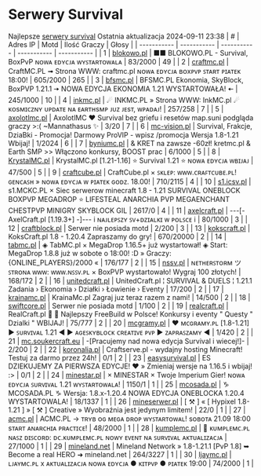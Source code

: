 
# Serwery Survival
Najlepsze [serwery survival](https://mcserwery.pl/serwery/minecraft/tryb/Survival)
Ostatnia aktualizacja 2024-09-11 23:38
| # | Adres IP | Motd | Ilość Graczy | Głosy |
| ----------- | ----------- | ----------- | ----------- | ----------- |
| 1 | 	[blokowo.pl](https://mcserwery.pl/serwery/minecraft/98/) | ■■ BLOKOWO.PL - Survival, BoxPvP ɴᴏᴡᴀ ᴇᴅʏᴄᴊᴀ ᴡʏꜱᴛᴀʀᴛᴏᴡᴀʟᴀ | 83/2000 | 49 |
| 2 | 	[craftmc.pl](https://mcserwery.pl/serwery/minecraft/87/) | CraftMC.PL ➟ Strona WWW: craftmc.pl ɴᴏᴡᴀ ᴇᴅʏᴄᴊᴀ ʙᴏxᴘᴠᴘ ꜱᴛᴀʀᴛ ᴘɪᴀᴛᴇᴋ 18:00! | 605/2000 | 265 |
| 3 | 	[bfsmc.pl](https://mcserwery.pl/serwery/minecraft/2/) | BFSMC.PL  Ekonomia, SkyBlock, BoxPVP  1.21.1 🠆 NOWA EDYCJA EKONOMIA 1.21 WYSTARTOWAŁA! 🠄 | 245/1000 | 10 |
| 4 | 	[inkmc.pl](https://mcserwery.pl/serwery/minecraft/15/) | ☄ INKMC.PL » Strona WWW: InkMC.pl ☄ ᴋᴏsᴍɪᴄᴢɴʏ ᴜᴘᴅᴀᴛᴇ ɴᴀ ᴇᴀʀᴛʜsᴍᴘ ᴊᴜᴢ ᴊᴇsᴛ, ᴡᴘᴀᴅᴀᴊ! | 257/258 | 7 |
| 5 | 	[axolotlmc.pl](https://mcserwery.pl/serwery/minecraft/251/) | AxolotlMC ❤ Survival bez griefu i resetów map.suni podgląda graczy >:( ~Mannathasus ✨ | 3/20 | 7 |
| 6 | 	[mc-vision.pl](https://mcserwery.pl/serwery/minecraft/211/) | Survival, Frakcje, DziaBki - Promocja\! Darmowy ProVIP - wpisz /promocja Wersja 1.8-1.21 Wbijaj\! | 1/2024 | 6 |
| 7 | 	[byniumc.pl](https://mcserwery.pl/serwery/minecraft/157/) | & KRET na zawsze -60zł! kretmc.pl & Earth SMP >> Włączono konkursy, BOOST prac | 6/1000 | 5 |
| 8 | 	[KrystalMC.pl](https://mcserwery.pl/serwery/minecraft/202/) | KrystalMC.pl [1.21-1.16] ⭐ Survival 1.21 ⭐ ɴᴏᴡᴀ ᴇᴅʏᴄᴊᴀ ᴡʙɪᴊᴀᴊ | 47/500 | 5 |
| 9 | 	[craftcube.pl](https://mcserwery.pl/serwery/minecraft/196/) | CraftCube.pl × ꜱᴋʟᴇᴘ: ᴡᴡᴡ.ᴄʀᴀꜰᴛᴄᴜʙᴇ.ᴘʟ!  ɢᴇɴᴄᴀꜱʜ » ɴᴏᴡᴀ ᴇᴅʏᴄᴊᴀ ᴡ ᴘɪᴀᴛᴇᴋ ɢᴏᴅᴢ. 18.00! | 710/2115 | 4 |
| 10 | 	[s1.icsv.pl](https://mcserwery.pl/serwery/minecraft/286/) |  s1.MCKC.PL × Siec serwerow minecraft 1.8 - 1.21 SURVIVAL  ONEBLOCK  BOXPVP  MEGADROP  ⭐ LIFESTEAL  ANARCHIA  PVP  MEGAENCHANT  CHESTPVP  MINIGRY  SKYBLOCK  GIL | 2617/0 | 4 |
| 11 | 	[axelcraft.pl](https://mcserwery.pl/serwery/minecraft/223/) | ---[- AxelCraft.pl [1.19.3+] -]--- i ɴᴀᴊʟᴇᴘꜱᴢʏ ꜱᴠ+ᴅᴢɪᴀʟᴋɪ ᴡ ᴘᴏʟꜱᴄᴇ i | 80/1000 | 3 |
| 12 | 	[craftblock.pl](https://mcserwery.pl/serwery/minecraft/280/) | Serwer nie posiada motd | 2/200 | 3 |
| 13 | 	[kokscraft.pl](https://mcserwery.pl/serwery/minecraft/1/) | KoksCraft.pl  1.8 - 1.20.4 Zapraszamy do gry! | 670/20000 | 2 |
| 14 | 	[tabmc.pl](https://mcserwery.pl/serwery/minecraft/3/) | ◈ TabMC.pl × MegaDrop 1.16.5+ już wystartował!  ◈ Start: MegaDrop 1.8.8 już w sobote o 18:00! :D » Graczy: {ONLINE_PLAYERS}/2000 « | 176/177 | 2 |
| 15 | 	[nssv.pl](https://mcserwery.pl/serwery/minecraft/4/) | ɴᴇᴛʜᴇʀꜱᴛᴏʀᴍ ツ ꜱᴛʀᴏɴᴀ ᴡᴡᴡ: ᴡᴡᴡ.ɴꜱꜱᴠ.ᴘʟ × BoxPVP wystartowało! Wygraj 100 złotych! | 168/172 | 2 |
| 16 | 	[unitedcraft.pl](https://mcserwery.pl/serwery/minecraft/11/) | UnitedCraft.pl ¦ SURVIVAL & DUELS ¦ 1.21.1 Zadania › Ekonomia › Działki › Łowienie › Eventy | 17/200 | 2 |
| 17 | 	[krainamc.pl](https://mcserwery.pl/serwery/minecraft/39/) | KrainaMc.pl  Zagraj juz teraz razem z nami! | 14/500 | 2 |
| 18 | 	[swiftcore.pl](https://mcserwery.pl/serwery/minecraft/60/) | Serwer nie posiada motd | 1/100 | 2 |
| 19 | 	[realcraft.pl](https://mcserwery.pl/serwery/minecraft/63/) | RealCraft.pl   Najlepszy FreeBuild w Polsce! Konkursy i eventy " Questy " Dzialki " WBIJAJ! | 75/777 | 2 |
| 20 | 	[mcgramy.pl](https://mcserwery.pl/serwery/minecraft/197/) | ❤ ᴍᴄɢʀᴀᴍʏ.ᴘʟ [1.8-1.21] ▶ ꜱᴜʀᴠɪᴠᴀʟ 1.21 ◀  ▶ ᴀɢᴇꜱᴋʏʙʟᴏᴄᴋ  ᴄʀᴇᴀᴛɪᴠᴇ  ᴘᴠᴘ ▶ ᴢᴀᴘʀᴀꜱᴢᴀᴍʏ ◀ | 1/420 | 2 |
| 21 | 	[mc.soukercraft.eu](https://mcserwery.pl/serwery/minecraft/533/) | -[Pracujemy nad nowa edycja Survival i wiecej!]- | 2/200 | 2 |
| 22 | 	[koronalia.pl](https://mcserwery.pl/serwery/minecraft/654/) | Craftserve.pl - wydajny hosting Minecraft! Testuj za darmo przez 24h! | 0/1 | 2 |
| 23 | 	[easysurvival.pl](https://mcserwery.pl/serwery/minecraft/736/) | ES  DZIEKUJEMY ZA PIERWSZA EDYCJE! ❤ » Zmieniaj wersje na 1.16.5 i wbijaj! :> | 0/1 | 2 |
| 24 | 	[minestar.pl](https://mcserwery.pl/serwery/minecraft/23/) | × MINESTAR × Twoje Imperium Gier! ɴᴏᴡᴀ ᴇᴅʏᴄᴊᴀ ꜱᴜʀᴠɪᴠᴀʟ 1.21 ᴡʏꜱᴛᴀʀᴛᴏᴡᴀʟᴀ! | 1150/1 | 1 |
| 25 | 	[mcosada.pl](https://mcserwery.pl/serwery/minecraft/65/) | ♑ MCOSADA.PL ♑ Wersja: 1.8.x-1.20.4  NOWA EDYCJA ONEBLOCKA 1.20.4 WYSTARTOWALA! | 18/1337 | 1 |
| 26 | 	[mineserwer.pl](https://mcserwery.pl/serwery/minecraft/70/) | [ ⚒ ] « [ Hypixel 1.8-1.21 ] » [ ⚒ ] Creative » Wyobraźnia jest jedynym limitem! | 22/0 | 1 |
| 27 | 	[acmc.pl](https://mcserwery.pl/serwery/minecraft/220/) |  ACMC.PL → ᴛʀʏʙ ᴏɢ ᴍᴇɢᴀ ᴅʀᴏᴘ ᴡʏꜱᴛᴀʀᴛᴏᴡᴀʟ!  sᴏʙᴏᴛᴀ 21.09 18:00 sᴛᴀʀᴛ ᴀɴᴀʀᴄʜɪᴀ ᴘʀᴀᴄᴛɪᴄᴇ! | 48/2000 | 1 |
| 28 | 	[kumplemc.pl](https://mcserwery.pl/serwery/minecraft/421/) | 🌊 ᴋᴜᴍᴘʟᴇᴍᴄ.ᴘʟ ɴᴀꜱᴢ ᴅɪꜱᴄᴏʀᴅ: ᴅᴄ.ᴋᴜᴍᴘʟᴇᴍᴄ.ᴘʟ  ɴᴏᴡʏ ᴇᴠᴇɴᴛ ɴᴀ ꜱᴜʀᴠɪᴠᴀʟ  ᴀᴋᴛᴜᴀʟɪᴢᴀᴄᴊᴀ | 27/1000 | 1 |
| 29 | 	[mineland.net](https://mcserwery.pl/serwery/minecraft/497/) |  Mineland Network » 1.8-1.21.1 [PvP 1.8] ➥ Become a real HERO ➜ mineland.net | 264/3227 | 1 |
| 30 | 	[ljaymc.pl](https://mcserwery.pl/serwery/minecraft/596/) | ʟᴊᴀʏᴍᴄ.ᴘʟ x ᴀᴋᴛᴜᴀʟɪᴢᴀᴄᴊᴀ ɴᴏᴡᴀ ᴇᴅʏᴄᴊᴀ ● ᴋɪᴛᴘᴠᴘ ● ᴘɪᴀᴛᴇᴋ 19:00 | 74/2000 | 1 |
